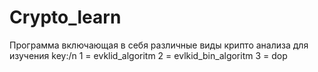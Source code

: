 # Crypto_learn
Программа включающая в себя различные виды крипто анализа для изучения
key:/n
1 = evklid_algoritm
2 = evlkid_bin_algoritm
3 = dop
